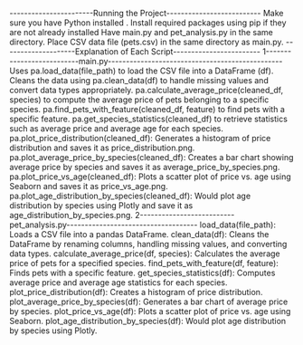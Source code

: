 -----------------------Running the Project--------------------------
Make sure you have Python installed .
Install required packages using pip if they are not already installed
Have main.py and pet_analysis.py in the same directory.
Place CSV data file (pets.csv) in the same directory as main.py.
--------------------Explanation of Each Script------------------------
1--------------------------main.py------------------------------------------------
Uses pa.load_data(file_path) to load the CSV file into a DataFrame (df).
Cleans the data using pa.clean_data(df) to handle missing values and convert data types appropriately.
pa.calculate_average_price(cleaned_df, species) to compute the average price of pets belonging to a specific species.
pa.find_pets_with_feature(cleaned_df, feature) to find pets with a specific feature.
pa.get_species_statistics(cleaned_df) to retrieve statistics such as average price and average age for each species.
pa.plot_price_distribution(cleaned_df): Generates a histogram of price distribution and saves it as price_distribution.png.
pa.plot_average_price_by_species(cleaned_df): Creates a bar chart showing average price by species and saves it as average_price_by_species.png.
pa.plot_price_vs_age(cleaned_df): Plots a scatter plot of price vs. age using Seaborn and saves it as price_vs_age.png.
pa.plot_age_distribution_by_species(cleaned_df): Would plot age distribution by species using Plotly and save it as age_distribution_by_species.png.
2--------------------------pet_analysis.py------------------------------------
load_data(file_path): Loads a CSV file into a pandas DataFrame.
clean_data(df): Cleans the DataFrame by renaming columns, handling missing values, and converting data types.
calculate_average_price(df, species): Calculates the average price of pets for a specified species.
find_pets_with_feature(df, feature): Finds pets with a specific feature.
get_species_statistics(df): Computes average price and average age statistics for each species.
plot_price_distribution(df): Creates a histogram of price distribution.
plot_average_price_by_species(df): Generates a bar chart of average price by species.
plot_price_vs_age(df): Plots a scatter plot of price vs. age using Seaborn.
plot_age_distribution_by_species(df): Would plot age distribution by species using Plotly.








